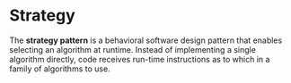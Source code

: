 # Strategy

The **strategy pattern** is a behavioral software design pattern that enables selecting an algorithm at runtime. Instead of implementing a single algorithm directly, code receives run-time instructions as to which in a family of algorithms to use.

